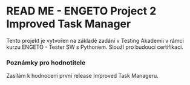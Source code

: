 # READ ME - ENGETO Project 2 Improved Task Manager

Tento projekt je vytvořen na základě zadání v Testing Akademii v rámci kurzu ENGETO - Tester SW s Pythonem. Slouží pro budoucí certifikaci.

### Poznámky pro hodnotitele

Zasílám k hodnocení první release Improved Task Manageru.
